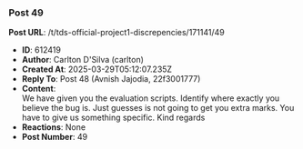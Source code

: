 ### Post 49
**Post URL**: /t/tds-official-project1-discrepencies/171141/49
- **ID**: 612419
- **Author**: Carlton D'Silva (carlton)
- **Created At**: 2025-03-29T05:12:07.235Z
- **Reply To**: Post 48 (Avnish Jajodia, 22f3001777)
- **Content**:  
  We have given you the evaluation scripts. Identify where exactly you believe the bug is.
Just guesses is not going to get you extra marks. You have to give us something specific.
Kind regards
- **Reactions**: None
- **Post Number**: 49

